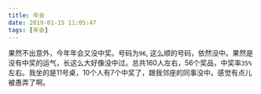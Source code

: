 ```yaml
---
title: 年会
date: 2019-01-15 11:05:47
tags: [年会]
---
```


果然不出意外，今年年会又没中奖。号码为`96`, 这么顺的号码，依然没中。果然是没有中奖的运气，长这么大好像没中过。总共160人左右，56个奖品，中奖率`35%`左右。我坐的是11号桌，10个人有7个中奖了，跟我邻座的同事没中。感觉有点儿被愚弄了啊。